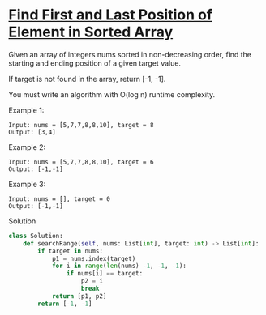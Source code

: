 # [Find First and Last Position of Element in Sorted Array](https://leetcode.com/problems/find-first-and-last-position-of-element-in-sorted-array/)

Given an array of integers nums sorted in non-decreasing order, find the starting and ending position of a given target 
value.

If target is not found in the array, return [-1, -1].

You must write an algorithm with O(log n) runtime complexity.

Example 1:
```
Input: nums = [5,7,7,8,8,10], target = 8
Output: [3,4]
```
Example 2:
```
Input: nums = [5,7,7,8,8,10], target = 6
Output: [-1,-1]
```
Example 3:
```
Input: nums = [], target = 0
Output: [-1,-1]
```
Solution
```python
class Solution:
    def searchRange(self, nums: List[int], target: int) -> List[int]:
        if target in nums:
            p1 = nums.index(target)
            for i in range(len(nums) -1, -1, -1):
                if nums[i] == target:
                    p2 = i
                    break
            return [p1, p2]
        return [-1, -1]
```